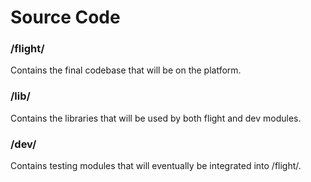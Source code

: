 # Source Code

### /flight/
Contains the final codebase that will be on the platform.

### /lib/
Contains the libraries that will be used by both flight and dev modules.

### /dev/
Contains testing modules that will eventually be integrated into /flight/.